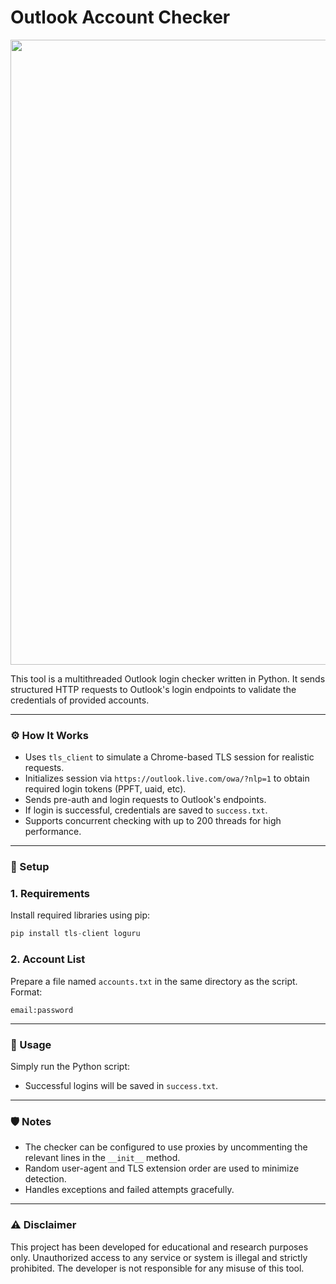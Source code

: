# Outlook Account Checker

<img src="https://i.imgur.com/mBpk4e0.png" width="1000px">

This tool is a multithreaded Outlook login checker written in Python. It sends structured HTTP requests to Outlook's login endpoints to validate the credentials of provided accounts.

---

### ⚙️ How It Works

- Uses `tls_client` to simulate a Chrome-based TLS session for realistic requests.
- Initializes session via `https://outlook.live.com/owa/?nlp=1` to obtain required login tokens (PPFT, uaid, etc).
- Sends pre-auth and login requests to Outlook's endpoints.
- If login is successful, credentials are saved to `success.txt`.
- Supports concurrent checking with up to 200 threads for high performance.

---

### 📁 Setup

### 1. Requirements

Install required libraries using pip:
```python
pip install tls-client loguru
```

### 2. Account List

Prepare a file named `accounts.txt` in the same directory as the script. Format:
```
email:password
```

---

### 🚀 Usage

Simply run the Python script:
- Successful logins will be saved in `success.txt`.

---

### 🛡️ Notes

- The checker can be configured to use proxies by uncommenting the relevant lines in the `__init__` method.
- Random user-agent and TLS extension order are used to minimize detection.
- Handles exceptions and failed attempts gracefully.

---

### ⚠️ Disclaimer  

This project has been developed for educational and research purposes only. Unauthorized access to any service or system is illegal and strictly prohibited. The developer is not responsible for any misuse of this tool.
